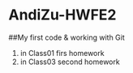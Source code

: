 # AndiZu-HWFE2
##My first code & working with Git

 1. in Class01 firs homework
 2. in Class03 second homework
